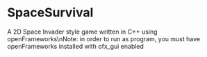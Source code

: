# SpaceSurvival
A 2D Space Invader style game written in C++ using openFrameworks\nNote: in order to run as program, you must have openFrameworks installed with ofx_gui enabled
